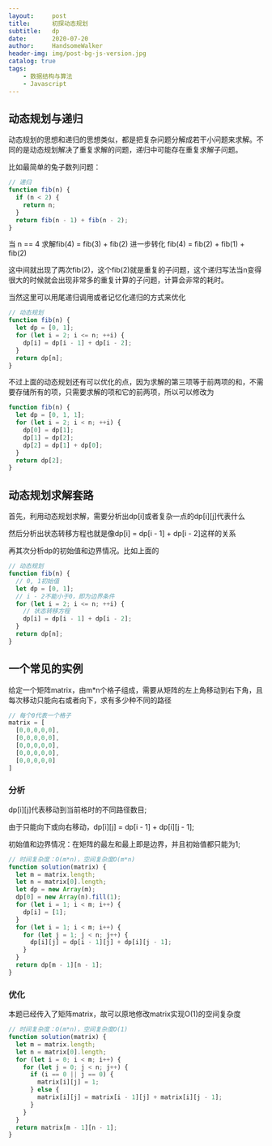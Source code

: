 ```yaml
---
layout:     post
title:      初探动态规划
subtitle:   dp
date:       2020-07-20
author:     HandsomeWalker
header-img: img/post-bg-js-version.jpg
catalog: true
tags:
    - 数据结构与算法
    - Javascript
---
```


## 动态规划与递归
动态规划的思想和递归的思想类似，都是把复杂问题分解成若干小问题来求解。不同的是动态规划解决了重复求解的问题，递归中可能存在重复求解子问题。

比如最简单的兔子数列问题：
```javascript
// 递归
function fib(n) {
  if (n < 2) {
    return n;
  }
  return fib(n - 1) + fib(n - 2);
}
```
当 n == 4 求解fib(4) = fib(3) + fib(2) 进一步转化 fib(4) = fib(2) + fib(1) + fib(2)

这中间就出现了两次fib(2)，这个fib(2)就是重复的子问题，这个递归写法当n变得很大的时候就会出现非常多的重复计算的子问题，计算会非常的耗时。

当然这里可以用尾递归调用或者记忆化递归的方式来优化

```javascript
// 动态规划
function fib(n) {
  let dp = [0, 1];
  for (let i = 2; i <= n; ++i) {
    dp[i] = dp[i - 1] + dp[i - 2];
  }
  return dp[n];
}
```
不过上面的动态规划还有可以优化的点，因为求解的第三项等于前两项的和，不需要存储所有的项，只需要求解的项和它的前两项，所以可以修改为
```javascript
function fib(n) {
  let dp = [0, 1, 1];
  for (let i = 2; i < n; ++i) {
    dp[0] = dp[1];
    dp[1] = dp[2];
    dp[2] = dp[1] + dp[0];
  }
  return dp[2];
}
```
## 动态规划求解套路
首先，利用动态规划求解，需要分析出dp[i]或者复杂一点的dp[i][j]代表什么

然后分析出状态转移方程也就是像dp[i] = dp[i - 1] + dp[i - 2]这样的关系

再其次分析dp的初始值和边界情况。比如上面的
```javascript
// 动态规划
function fib(n) {
  // 0, 1初始值
  let dp = [0, 1];
  // i - 2不能小于0，即为边界条件
  for (let i = 2; i <= n; ++i) {
    // 状态转移方程
    dp[i] = dp[i - 1] + dp[i - 2];
  }
  return dp[n];
}
```
## 一个常见的实例
给定一个矩阵matrix，由m*n个格子组成，需要从矩阵的左上角移动到右下角，且每次移动只能向右或者向下，求有多少种不同的路径

```javascript
// 每个0代表一个格子
matrix = [
  [0,0,0,0,0],
  [0,0,0,0,0],
  [0,0,0,0,0],
  [0,0,0,0,0],
  [0,0,0,0,0]
]
```
### 分析
dp[i][j]代表移动到当前格时的不同路径数目;

由于只能向下或向右移动，dp[i][j] = dp[i - 1] + dp[i][j - 1];

初始值和边界情况：在矩阵的最左和最上即是边界，并且初始值都只能为1;
```javascript
// 时间复杂度：O(m*n)，空间复杂度O(m*n)
function solution(matrix) {
  let m = matrix.length;
  let n = matrix[0].length;
  let dp = new Array(m);
  dp[0] = new Array(n).fill(1);
  for (let i = 1; i < m; i++) {
    dp[i] = [1];
  }
  for (let i = 1; i < m; i++) {
    for (let j = 1; j < n; j++) {
      dp[i][j] = dp[i - 1][j] + dp[i][j - 1];
    }
  }
  return dp[m - 1][n - 1];
}
```
### 优化
本题已经传入了矩阵matrix，故可以原地修改matrix实现O(1)的空间复杂度
```javascript
// 时间复杂度：O(m*n)，空间复杂度O(1)
function solution(matrix) {
  let m = matrix.length;
  let n = matrix[0].length;
  for (let i = 0; i < m; i++) {
    for (let j = 0; j < n; j++) {
      if (i == 0 || j == 0) {
        matrix[i][j] = 1;
      } else {
        matrix[i][j] = matrix[i - 1][j] + matrix[i][j - 1];
      }
    }
  }
  return matrix[m - 1][n - 1];
}
```